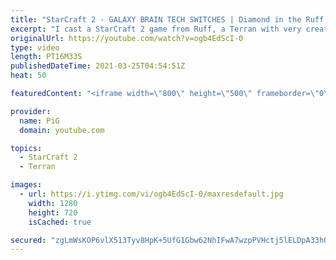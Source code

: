 ```yaml
---
title: "StarCraft 2 - GALAXY BRAIN TECH SWITCHES | Diamond in the Ruff #39"
excerpt: "I cast a StarCraft 2 game from Ruff, a Terran with very creative gameplay. How will he ruff up his Zerg opponent? 🐷 Support PiG: https://www.pigstarcraft.com/support/  Check out all episodes of 💎 Diamond in the Ruff: https://www.youtube.com/playlist?list=PLFUDU8AOevUfdEq20wYq8Sm9z3sc1yn0l Follow Ruff:"
originalUrl: https://youtube.com/watch?v=ogb4EdScI-0
type: video
length: PT16M33S
publishedDateTime: 2021-03-25T04:54:51Z
heat: 50

featuredContent: "<iframe width=\"800\" height=\"500\" frameborder=\"0\" src=\"https://www.youtube.com/embed/ogb4EdScI-0\" allow=\"accelerometer; autoplay; encrypted-media; gyroscope; picture-in-picture\" allowfullscreen></iframe>"

provider:
  name: PiG
  domain: youtube.com

topics:
  - StarCraft 2
  - Terran

images:
  - url: https://i.ytimg.com/vi/ogb4EdScI-0/maxresdefault.jpg
    width: 1280
    height: 720
    isCached: true

secured: "zgLmWsKOP6vlX513Tyv8HpK+5UfG1Gbw62NhIFwA7wzpPVHctj5lELDpA33hOqeAQ5TUoPYWWiJYB5zc+zm1TEQe3lQIiEjQVS2fZAjwrx3i+kHSSEY2duXPvxsgNm/jbIOulflM7gI/jTb2OyWW26ZxVpk8OtIzMLyNbx+iA8maNhOErN6hnn5/I7NefZ3PfSlr2MU64Yu/pWohEHfgtIXF0L2pVfJoH3CiqIYE/DiNHh1qABd+YWneTOvghO4xrN+oTPB8jfeRIm3geO2rIL12/Iv+qDzRZ/BHb41pjB90hSJM8Eg0GOUzoE4b1+u/Y1gngkM4wx+hUZFNMS9cL2WCFSVzvBrjcDqN/y9URHjzxZ2rIWr+jezMJyDIH5AHNSTrenFWbvFXDE4xIOZsFjoddTw94q94Q+ttHknLYA8=;GdO/dRT81b464ljgMSSpQw=="
---
```


